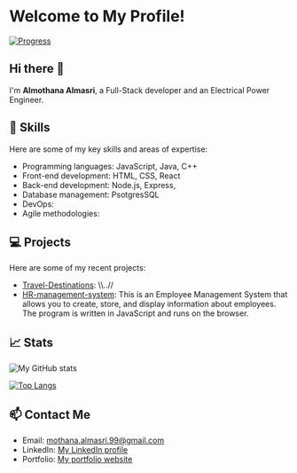 # Welcome to My Profile!

[![Progress](https://progress-bar.dev/100/)](https://github.com/almothana-almasri)

## Hi there 👋

I'm **Almothana Almasri**, a Full-Stack developer and an Electrical Power Engineer.

## 🚀 Skills

Here are some of my key skills and areas of expertise:

- Programming languages: JavaScript, Java, C++
- Front-end development: HTML, CSS, React
- Back-end development: Node.js, Express, 
- Database management: PsotgresSQL
- DevOps:
- Agile methodologies:

## 💻 Projects

Here are some of my recent projects:

- [Travel-Destinations](https://github.com/almothana-almasri/travel-destination): \\\\..//
- [HR-management-system](https://almothana-almasri.github.io/HR-management-system/): This is an Employee Management System that allows you to create, store, and display information about employees. The program is written in JavaScript and runs on the browser.

## 📈 Stats

![My GitHub stats](https://github-readme-stats.vercel.app/api?username=almothana-almasri&show_icons=true&theme=radical)

[![Top Langs](https://github-readme-stats.vercel.app/api/top-langs/?username=almothana-almasri&layout=compact&theme=radical)](https://github.com/almothana-almasri)

## 📫 Contact Me

- Email: mothana.almasri.99@gmail.com
- LinkedIn: [My LinkedIn profile](https://www.linkedin.com/in/myusername/)
- Portfolio: [My portfolio website](https://www.myportfolio.com/)

